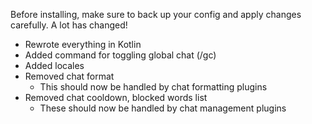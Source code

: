 Before installing, make sure to back up your config and apply changes carefully.
A lot has changed!

- Rewrote everything in Kotlin
- Added command for toggling global chat (/gc)
- Added locales
- Removed chat format 
  - This should now be handled by chat formatting plugins
- Removed chat cooldown, blocked words list
  - These should now be handled by chat management plugins